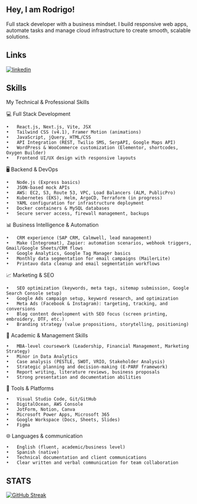 
## Hey, I am Rodrigo!
Full stack developer with a business mindset. I build responsive web apps, automate tasks and manage cloud infrastructure to create smooth, scalable solutions.


## Links
[![linkedin](https://img.shields.io/badge/linkedin-0A66C2?style=for-the-badge&logo=linkedin&logoColor=white)](https://www.linkedin.com/in/rodrigo-calderon-6167121b5/)



## Skills
My Technical & Professional Skills

💻 Full Stack Development

	•	React.js, Next.js, Vite, JSX
	•	Tailwind CSS (v4.1), Framer Motion (animations)
	•	JavaScript, jQuery, HTML/CSS
	•	API Integration (REST, Twilio SMS, SerpAPI, Google Maps API)
	•	WordPress & WooCommerce customization (Elementor, shortcodes, Oxygen Builder)
	•	Frontend UI/UX design with responsive layouts

🖥️ Backend & DevOps

	•	Node.js (Express basics)
	•	JSON-based mock APIs
	•	AWS: EC2, S3, Route 53, VPC, Load Balancers (ALM, PublicPro)
	•	Kubernetes (EKS), Helm, ArgoCD, Terraform (in progress)
	•	YAML configuration for infrastructure deployment
	•	Docker containers & MySQL databases
	•	Secure server access, firewall management, backups

📊 Business Intelligence & Automation

	•	CRM experience (SAP CRM, Calmwell, lead management)
	•	Make (Integromat), Zapier: automation scenarios, webhook triggers, Gmail/Google Sheets/CRM flows
	•	Google Analytics, Google Tag Manager basics
	•	Monthly data segmentation for email campaigns (MailerLite)
	•	Printavo data cleanup and email segmentation workflows

📈 Marketing & SEO

	•	SEO optimization (keywords, meta tags, sitemap submission, Google Search Console setup)
	•	Google Ads campaign setup, keyword research, and optimization
	•	Meta Ads (Facebook & Instagram): targeting, tracking, and conversions
	•	Blog content development with SEO focus (screen printing, embroidery, DTF, etc.)
	•	Branding strategy (value propositions, storytelling, positioning)

🧠 Academic & Management Skills

	•	MBA-level coursework (Leadership, Financial Management, Marketing Strategy)
    •   Minor in Data Analytics
	•	Case analysis (PESTLE, SWOT, VRIO, Stakeholder Analysis)
	•	Strategic planning and decision-making (E-PARF framework)
	•	Report writing, literature reviews, business proposals
	•	Strong presentation and documentation abilities

🧰 Tools & Platforms

	•	Visual Studio Code, Git/GitHub
	•	DigitalOcean, AWS Console
	•	JotForm, Notion, Canva
	•	Microsoft Power Apps, Microsoft 365
	•	Google Workspace (Docs, Sheets, Slides)
	•	Figma

🌐 Languages & communication

	•	English (fluent, academic/business level)
	•	Spanish (native)
	•	Technical documentation and client communications
	•	Clear written and verbal communication for team collaboration


## STATS
[![GitHub Streak](https://github-readme-streak-stats.herokuapp.com?user=rodrigoca1911&theme=dark)](https://git.io/streak-stats)
